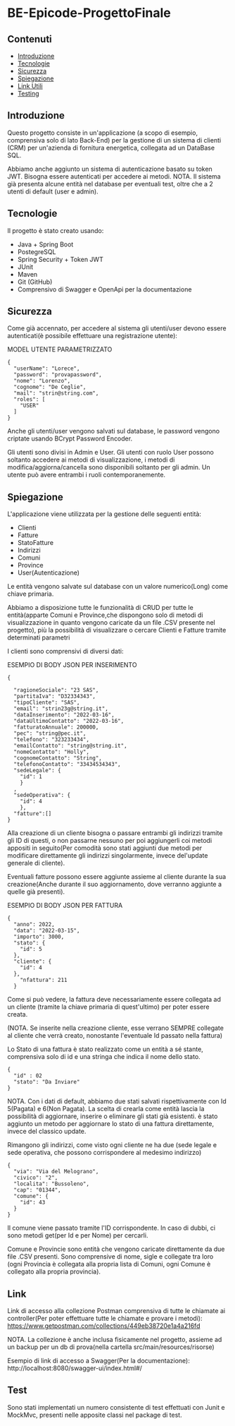 # BE-Epicode-ProgettoFinale
## Contenuti
* [Introduzione](#introduzione)
* [Tecnologie](#tecnologie)
* [Sicurezza](#sicurezza)
* [Spiegazione](#spiegazione)
* [Link Utili](#link)
* [Testing](#test)

## Introduzione
Questo progetto consiste in un'applicazione (a scopo di esempio, comprensiva solo di lato Back-End) per la gestione di un sistema di clienti (CRM) per un'azienda di fornitura energetica, collegata ad un DataBase SQL. 

Abbiamo anche aggiunto un sistema di autenticazione basato su token JWT. Bisogna essere autenticati per accedere ai metodi. 
NOTA. Il sistema già presenta alcune entità nel database per eventuali test, oltre che a 2 utenti di default (user e admin).
	
## Tecnologie
Il progetto è stato creato usando:
* Java + Spring Boot
* PostegreSQL
* Spring Security + Token JWT
* JUnit
* Maven 
* Git (GitHub)
* Comprensivo di Swagger e OpenApi per la documentazione 

## Sicurezza
Come già accennato, per accedere al sistema gli utenti/user devono essere autenticati(è possibile effettuare una registrazione utente):

MODEL UTENTE PARAMETRIZZATO
```
{
  "userName": "Lorece",
  "password": "provapassword",
  "nome": "Lorenzo",
  "cognome": "De Ceglie",
  "mail": "strin@string.com",
  "roles": [
    "USER"
  ]
}
```

Anche gli utenti/user vengono salvati sul database, le password vengono criptate usando BCrypt Password Encoder.

Gli utenti sono divisi in Admin e User. Gli utenti con ruolo User possono soltanto accedere ai metodi di visualizzazione, i metodi di modifica/aggiorna/cancella sono disponibili soltanto per gli admin. Un utente può avere entrambi i ruoli contemporanemente.

	
## Spiegazione
L'applicazione viene utilizzata per la gestione delle seguenti entità:
* Clienti
* Fatture
* StatoFatture
* Indirizzi
* Comuni
* Province
* User(Autenticazione)

Le entità vengono salvate sul database con un valore numerico(Long) come chiave primaria.

Abbiamo a disposizione tutte le funzionalità di CRUD per tutte le entità(apparte Comuni e Province,che dispongono solo di metodi di visualizzazione in quanto vengono caricate da un file .CSV presente nel progetto),
più la possibilità di visualizzare o cercare Clienti e Fatture tramite determinati parametri

I clienti sono comprensivi di diversi dati:

ESEMPIO DI BODY JSON PER INSERIMENTO
```
{
   
  "ragioneSociale": "23 SAS",
  "partitaIva": "D32334343",
  "tipoCliente": "SAS",
  "email": "strin23g@string.it",
  "dataInserimento": "2022-03-16",
  "dataUltimoContatto": "2022-03-16",
  "fatturatoAnnuale": 200000,
  "pec": "string@pec.it",
  "telefono": "323233434",
  "emailContatto": "string@string.it",
  "nomeContatto": "Holly",
  "cognomeContatto": "String",
  "telefonoContatto": "33434534343",
  "sedeLegale": {
    "id": 1
    }
  ,
  "sedeOperativa": {
    "id": 4
    },
  "fatture":[]
}
```
Alla creazione di un cliente bisogna o passare entrambi gli indirizzi tramite gli ID di questi, o non passarne nessuno per poi aggiungerli coi metodi appositi in seguito(Per comodità sono stati aggiunti due metodi per modificare direttamente gli indirizzi singolarmente, invece del'update generale di cliente). 

Eventuali fatture possono essere aggiunte assieme al cliente durante la sua creazione(Anche durante il suo aggiornamento, dove verranno aggiunte a quelle già presenti).

ESEMPIO DI BODY JSON PER FATTURA
```
{
  "anno": 2022,
  "data": "2022-03-15",
  "importo": 3000,
  "stato": {
    "id": 5
  },
  "cliente": {
    "id": 4
  },
    "nfattura": 211
  }
```
Come si può vedere, la fattura deve necessariamente essere collegata ad un cliente (tramite la chiave primaria di quest'ultimo) per poter essere creata.

(NOTA. Se inserite nella creazione cliente, esse verrano SEMPRE collegate al cliente che verrà creato, nonostante l'eventuale Id passato nella fattura)

Lo Stato di una fattura è stato realizzato come un entità a sé stante, comprensiva solo di id e una stringa che indica il nome dello stato.
```
{
  "id" : 02
  "stato": "Da Inviare"
}
```
NOTA. Con i dati di default, abbiamo due stati salvati rispettivamente con Id 5(Pagata) e 6(Non Pagata). La scelta di crearla come entità lascia la possibilità di aggiornare, inserire o eliminare gli stati già esistenti. è stato aggiunto un metodo per aggiornare lo stato di una fattura direttamente, invece del classico update.

Rimangono gli indirizzi, come visto ogni cliente ne ha due (sede legale e sede operativa, che possono corrispondere al medesimo indirizzo)
```
{
  "via": "Via del Melograno",
  "civico": "2",
  "localita": "Bussoleno",
  "cap": "01344",
  "comune": {
    "id": 43
  }
}
```
Il comune viene passato tramite l'ID corrispondente. In caso di dubbi, ci sono metodi get(per Id e per Nome) per cercarli.

Comune e Provincie sono entità che vengono caricate direttamente da due file .CSV presenti. Sono comprensive di nome, sigle e collegate tra loro (ogni Provincia è collegata alla propria lista di Comuni, ogni Comune è collegato alla propria provincia).


## Link
Link di accesso alla collezione Postman comprensiva di tutte le chiamate ai controller(Per poter effettuare tutte le chiamate e provare i metodi):
https://www.getpostman.com/collections/449eb38720e1a4a216fd

NOTA. La collezione è anche inclusa fisicamente nel progetto, assieme ad un backup per un db di prova(nella cartella src/main/resources/risorse)

Esempio di link di accesso a Swagger(Per la documentazione):
http://localhost:8080/swagger-ui/index.html#/

## Test
Sono stati implementati un numero consistente di test effettuati con Junit e MockMvc, presenti nelle apposite classi nel package di test.
